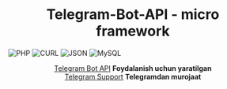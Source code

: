 <h1 align="center">Telegram-Bot-API - micro framework</h1>

![PHP](https://img.shields.io/badge/php-%3E%3D7.4-8892bf.svg)
![CURL](https://img.shields.io/badge/cURL-required-green.svg)
![JSON](https://img.shields.io/badge/JSON-required-blue.svg)
![MySQL](https://img.shields.io/badge/MySQL-required-pink.svg)

<div align="center">
	<a href="https://core.telegram.org/bots/api">Telegram Bot API</a> <b>Foydalanish uchun yaratilgan</b> 
	<br>
	<a href="https://telegram.me/rakhmonberganov">Telegram Support</a> <b>Telegramdan murojaat</b> 
</div>
